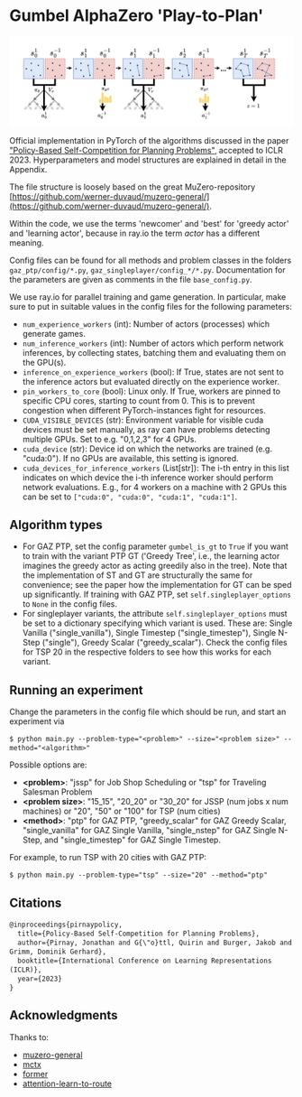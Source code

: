 # Gumbel AlphaZero 'Play-to-Plan'

![image](img.jpg)

Official implementation in PyTorch of the algorithms discussed in the paper ["Policy-Based Self-Competition for Planning Problems"](https://openreview.net/forum?id=SmufNDN90G), accepted to ICLR 2023. Hyperparameters and model structures are explained in detail in the Appendix.

The file structure is loosely based on the great MuZero-repository [https://github.com/werner-duvaud/muzero-general/](https://github.com/werner-duvaud/muzero-general/).

Within the code, we use the terms 'newcomer' and 'best' for 'greedy actor' and 'learning actor', because in ray.io the term *actor* has a different meaning. 

Config files can be found for all methods and problem classes in the folders `gaz_ptp/config/*.py`, `gaz_singleplayer/config_*/*.py`. Documentation for the parameters are given as comments in the file `base_config.py`.

We use ray.io for parallel training and game generation. In particular, make sure to put in suitable values in the config files for the following parameters:

- `num_experience_workers` (int): Number of actors (processes) which generate games.
- `num_inference_workers` (int): Number of actors which perform network inferences, by collecting states, batching them and evaluating them on the GPU(s).
- `inference_on_experience_workers` (bool): If True, states are not sent to the inference actors but evaluated directly on the experience worker.
- `pin_workers_to_core` (bool): Linux only. If True, workers are pinned to specific CPU cores, starting to count from 0. This is to prevent congestion when different PyTorch-instances fight for resources.
- `CUDA_VISIBLE_DEVICES` (str): Environment variable for visible cuda devices must be set manually, as ray can have problems detecting multiple GPUs. Set to e.g. "0,1,2,3" for 4 GPUs.
- `cuda_device` (str): Device id on which the networks are trained (e.g. "cuda:0"). If no GPUs are available, this setting is ignored.
- `cuda_devices_for_inference_workers` (List[str]): The i-th entry in this list indicates on which device the i-th inference worker should perform network evaluations. E.g., for 4 workers on a machine with 2 GPUs this can be set to `["cuda:0", "cuda:0", "cuda:1", "cuda:1"]`.

## Algorithm types

- For GAZ PTP, set the config parameter `gumbel_is_gt` to `True` if you want to train with the variant PTP GT ('Greedy Tree', i.e., the learning actor imagines the greedy actor as acting greedily also in the tree). Note that the implementation of ST and GT are structurally the same for convenience; see the paper how the implementation for GT can be sped up significantly. If training with GAZ PTP, set `self.singleplayer_options` to `None` in the config files.
- For singleplayer variants, the attribute `self.singleplayer_options` must be set to a dictionary specifying which variant is used. These are: Single Vanilla ("single_vanilla"), Single Timestep ("single_timestep"), Single N-Step ("single"), Greedy Scalar ("greedy_scalar"). Check the config files for TSP 20 in the respective folders to see how this works for each variant.

## Running an experiment

Change the parameters in the config file which should be run, and start an experiment via 

```
$ python main.py --problem-type="<problem>" --size="<problem size>" --method="<algorithm>"
```

Possible options are:

- **\<problem>**: "jssp" for Job Shop Scheduling or "tsp" for Traveling Salesman Problem
- **\<problem size>**: "15\_15", "20\_20" or "30\_20" for JSSP (num jobs x num machines) or "20", "50" or "100" for TSP (num cities)
- **\<method>**: "ptp" for GAZ PTP, "greedy\_scalar" for GAZ Greedy Scalar, "single\_vanilla" for GAZ Single Vanilla, "single\_nstep" for GAZ Single N-Step, and "single_timestep" for GAZ Single Timestep.

For example, to run TSP with 20 cities with GAZ PTP:

```
$ python main.py --problem-type="tsp" --size="20" --method="ptp"
```


## Citations

```
@inproceedings{pirnaypolicy,
  title={Policy-Based Self-Competition for Planning Problems},
  author={Pirnay, Jonathan and G{\"o}ttl, Quirin and Burger, Jakob and Grimm, Dominik Gerhard},
  booktitle={International Conference on Learning Representations (ICLR)},
  year={2023}
}
```

## Acknowledgments

Thanks to:

- [muzero-general](https://github.com/werner-duvaud/muzero-general/)
- [mctx](https://github.com/deepmind/mctx)
- [former](https://github.com/pbloem/former)
- [attention-learn-to-route](https://github.com/wouterkool/attention-learn-to-route)